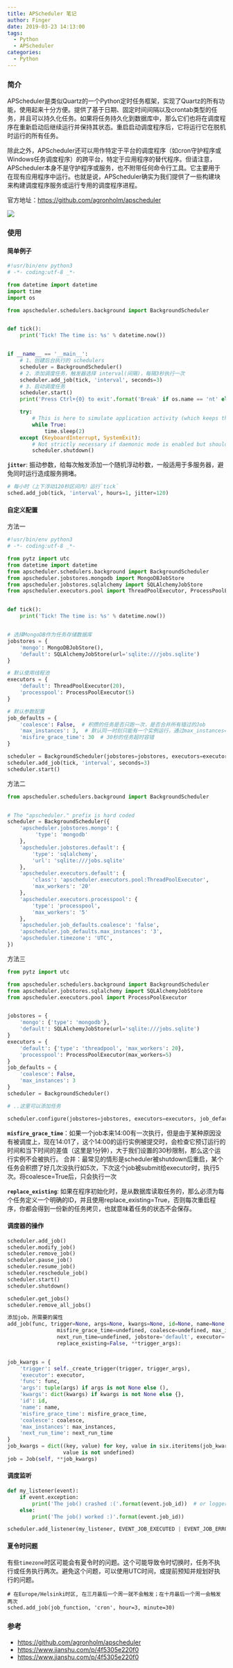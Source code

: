 ```yaml
---
title: APScheduler 笔记
author: Finger
date: 2019-03-23 14:13:00
tags:
  - Python
  - APScheduler
categories:
  - Python
---
```


### 简介

 APScheduler是类似Quartz的一个Python定时任务框架，实现了Quartz的所有功能，使用起来十分方便。提供了基于日期、固定时间间隔以及crontab类型的任务，并且可以持久化任务。如果将任务持久化到数据库中，那么它们也将在调度程序在重新启动后继续运行并保持其状态。重启启动调度程序后，它将运行它在脱机时运行的所有任务。

 除此之外，APScheduler还可以用作特定于平台的调度程序（如cron守护程序或Windows任务调度程序）的跨平台，特定于应用程序的替代程序。但请注意，APScheduler本身不是守护程序或服务，也不附带任何命令行工具。它主要用于在现有应用程序中运行。也就是说，APScheduler确实为我们提供了一些构建块来构建调度程序服务或运行专用的调度程序进程。

 官方地址：https://github.com/agronholm/apscheduler

![](imgs/20190323/APScheduler.png)

### 使用

#### 简单例子
```python
#!usr/bin/env python3
# -*- coding:utf-8 _*-

from datetime import datetime
import time
import os

from apscheduler.schedulers.background import BackgroundScheduler


def tick():
    print('Tick! The time is: %s' % datetime.now())


if __name__ == '__main__':
    # 1、创建后台执行的 schedulers
    scheduler = BackgroundScheduler()
    # 2、添加调度任务，触发器选择 interval(间隔)，每隔3秒执行一次
    scheduler.add_job(tick, 'interval', seconds=3)
    # 3、启动调度任务
    scheduler.start()
    print('Press Ctrl+{0} to exit'.format('Break' if os.name == 'nt' else 'C'))

    try:
        # This is here to simulate application activity (which keeps the main thread alive).
        while True:
            time.sleep(2)
    except (KeyboardInterrupt, SystemExit):
        # Not strictly necessary if daemonic mode is enabled but should be done if possible
        scheduler.shutdown()
```

**`jitter`**: 振动参数，给每次触发添加一个随机浮动秒数，一般适用于多服务器，避免同时运行造成服务拥堵。

```python
# 每小时（上下浮动120秒区间内）运行`tick`
sched.add_job(tick, 'interval', hours=1, jitter=120)
```


#### 自定义配置

方法一

```python
#!usr/bin/env python3
# -*- coding:utf-8 _*-

from pytz import utc
from datetime import datetime
from apscheduler.schedulers.background import BackgroundScheduler
from apscheduler.jobstores.mongodb import MongoDBJobStore
from apscheduler.jobstores.sqlalchemy import SQLAlchemyJobStore
from apscheduler.executors.pool import ThreadPoolExecutor, ProcessPoolExecutor


def tick():
    print('Tick! The time is: %s' % datetime.now())


# 选择MongoDB作为任务存储数据库
jobstores = {
    'mongo': MongoDBJobStore(),
    'default': SQLAlchemyJobStore(url='sqlite:///jobs.sqlite')
}

# 默认使用线程池
executors = {
    'default': ThreadPoolExecutor(20),
    'processpool': ProcessPoolExecutor(5)
}

# 默认参数配置
job_defaults = {
    'coalesce': False,  # 积攒的任务是否只跑一次，是否合并所有错过的Job
    'max_instances': 3,  # 默认同一时刻只能有一个实例运行，通过max_instances=3修改为3个。
    'misfire_grace_time': 30  # 30秒的任务超时容错
}

scheduler = BackgroundScheduler(jobstores=jobstores, executors=executors, job_defaults=job_defaults, timezone=utc)
scheduler.add_job(tick, 'interval', seconds=3)
scheduler.start()

```

方法二

```python
from apscheduler.schedulers.background import BackgroundScheduler


# The "apscheduler." prefix is hard coded
scheduler = BackgroundScheduler({
    'apscheduler.jobstores.mongo': {
         'type': 'mongodb'
    },
    'apscheduler.jobstores.default': {
        'type': 'sqlalchemy',
        'url': 'sqlite:///jobs.sqlite'
    },
    'apscheduler.executors.default': {
        'class': 'apscheduler.executors.pool:ThreadPoolExecutor',
        'max_workers': '20'
    },
    'apscheduler.executors.processpool': {
        'type': 'processpool',
        'max_workers': '5'
    },
    'apscheduler.job_defaults.coalesce': 'false',
    'apscheduler.job_defaults.max_instances': '3',
    'apscheduler.timezone': 'UTC',
})
```

方法三
```python
from pytz import utc

from apscheduler.schedulers.background import BackgroundScheduler
from apscheduler.jobstores.sqlalchemy import SQLAlchemyJobStore
from apscheduler.executors.pool import ProcessPoolExecutor


jobstores = {
    'mongo': {'type': 'mongodb'},
    'default': SQLAlchemyJobStore(url='sqlite:///jobs.sqlite')
}
executors = {
    'default': {'type': 'threadpool', 'max_workers': 20},
    'processpool': ProcessPoolExecutor(max_workers=5)
}
job_defaults = {
    'coalesce': False,
    'max_instances': 3
}
scheduler = BackgroundScheduler()

# ..这里可以添加任务

scheduler.configure(jobstores=jobstores, executors=executors, job_defaults=job_defaults, timezone=utc)
```


**`misfire_grace_time`**：如果一个job本来14:00有一次执行，但是由于某种原因没有被调度上，现在14:01了，这个14:00的运行实例被提交时，会检查它预订运行的时间和当下时间的差值（这里是1分钟），大于我们设置的30秒限制，那么这个运行实例不会被执行。
合并：最常见的情形是scheduler被shutdown后重启，某个任务会积攒了好几次没执行如5次，下次这个job被submit给executor时，执行5次。将coalesce=True后，只会执行一次

**`replace_existing`**: 如果在程序初始化时，是从数据库读取任务的，那么必须为每个任务定义一个明确的ID，并且使用replace_existing=True，否则每次重启程序，你都会得到一份新的任务拷贝，也就意味着任务的状态不会保存。


#### 调度器的操作

```python
scheduler.add_job()         
scheduler.modify_job()      
scheduler.remove_job()
scheduler.pause_job()
scheduler.resume_job()
scheduler.reschedule_job()
scheduler.start()
scheduler.shutdown()

scheduler.get_jobs()
scheduler.remove_all_jobs()
```


```python
添加job，所需要的属性
add_job(func, trigger=None, args=None, kwargs=None, id=None, name=None,
                misfire_grace_time=undefined, coalesce=undefined, max_instances=undefined,
                next_run_time=undefined, jobstore='default', executor='default',
                replace_existing=False, **trigger_args):


job_kwargs = {
    'trigger': self._create_trigger(trigger, trigger_args),
    'executor': executor,
    'func': func,
    'args': tuple(args) if args is not None else (),
    'kwargs': dict(kwargs) if kwargs is not None else {},
    'id': id,
    'name': name,
    'misfire_grace_time': misfire_grace_time,
    'coalesce': coalesce,
    'max_instances': max_instances,
    'next_run_time': next_run_time
}
job_kwargs = dict((key, value) for key, value in six.iteritems(job_kwargs) if
                  value is not undefined)
job = Job(self, **job_kwargs)
```


#### 调度监听

```python
def my_listener(event):
    if event.exception:
        print('The job() crashed :('.format(event.job_id))  # or logger.fatal('The job crashed :(')
    else:
        print('The job() worked :)'.format(event.job_id))

scheduler.add_listener(my_listener, EVENT_JOB_EXECUTED | EVENT_JOB_ERROR)
```

#### 夏令时问题

有些`timezone`时区可能会有夏令时的问题。这个可能导致令时切换时，任务不执行或任务执行两次。避免这个问题，可以使用UTC时间，或提前预知并规划好执行的问题。

```
# 在Europe/Helsinki时区, 在三月最后一个周一就不会触发；在十月最后一个周一会触发两次
sched.add_job(job_function, 'cron', hour=3, minute=30)
```

### 参考

- https://github.com/agronholm/apscheduler
- https://www.jianshu.com/p/4f5305e220f0
- https://www.jianshu.com/p/4f5305e220f0